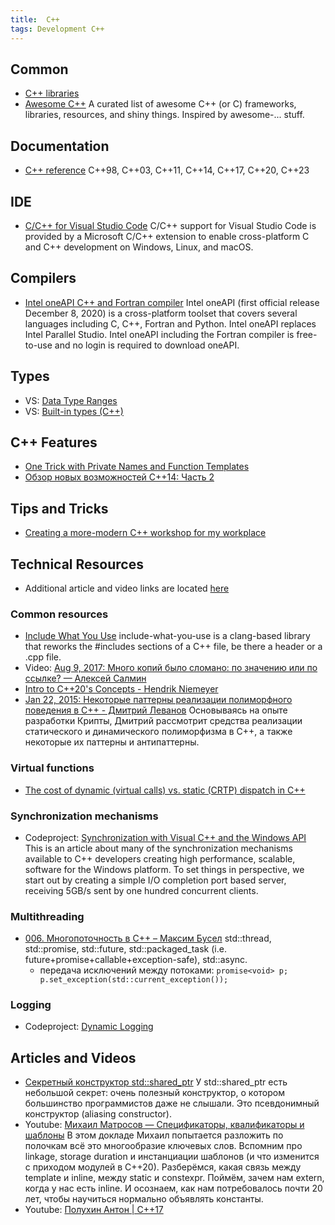 ```yaml
---
title:  C++
tags: Development C++
---
```


## Common

- [C++ libraries](cpp-libraries.md)
- [Awesome C++](https://github.com/fffaraz/awesome-cpp)
  A curated list of awesome C++ (or C) frameworks, libraries, resources, and shiny things. Inspired by awesome-... stuff.

## Documentation

- [C++ reference](https://en.cppreference.com/w/)
  C++98, C++03, C++11, C++14, C++17, C++20, C++23

## IDE

- [C/C++ for Visual Studio Code](https://code.visualstudio.com/docs/languages/cpp)
  C/C++ support for Visual Studio Code is provided by a Microsoft C/C++ extension to enable cross-platform C and C++ development on Windows, Linux, and macOS.

## Compilers

- [Intel oneAPI C++ and Fortran compiler](https://www.scivision.dev/intel-oneapi-fortran-install/)
  Intel oneAPI (first official release December 8, 2020) is a cross-platform toolset that covers several languages including C, C++, Fortran and Python. Intel oneAPI replaces Intel Parallel Studio. Intel oneAPI including the Fortran compiler is free-to-use and no login is required to download oneAPI.

## Types

- VS: [Data Type Ranges](https://docs.microsoft.com/en-us/cpp/cpp/data-type-ranges?view=msvc-160)
- VS: [Built-in types (C++)](https://docs.microsoft.com/en-us/cpp/cpp/fundamental-types-cpp?view=msvc-160)

## C++ Features

- [One Trick with Private Names and Function Templates](https://www.cppstories.com/2020/12/private-names-trick/)
- [Обзор новых возможностей С++14: Часть 2](https://habr.com/ru/post/198238/)

## Tips and Tricks

- [Creating a more-modern C++ workshop for my workplace](https://www.reddit.com/r/cpp/comments/kjw4dz/creating_a_moremodern_c_workshop_for_my_workplace/)

## Technical Resources

- Additional article and video links are located [here](index.md)

### Common resources

- [Include What You Use](https://www.fluentcpp.com/2021/01/01/include-what-you-use/)
  include-what-you-use is a clang-based library that reworks the #includes sections of a C++ file, be there a header or a .cpp file.
- Video: [Aug 9, 2017: Много копий было сломано: по значению или по ссылке? — Алексей Салмин](https://youtu.be/4M1MlW0sP0Q)
- [Intro to C++20's Concepts - Hendrik Niemeyer](https://youtu.be/vJEKjv0ST_k)
- [Jan 22, 2015: Некоторые паттерны реализации полиморфного поведения в C++ - Дмитрий Леванов](https://youtu.be/uyQa07d9so4)
  Основываясь на опыте разработки Крипты, Дмитрий рассмотрит средства реализации статического и динамического полиморфизма в C++, а также некоторые их паттерны и антипаттерны.

### Virtual functions

- [The cost of dynamic (virtual calls) vs. static (CRTP) dispatch in C++](https://eli.thegreenplace.net/2013/12/05/the-cost-of-dynamic-virtual-calls-vs-static-crtp-dispatch-in-c/)

### Synchronization mechanisms

- Codeproject: [Synchronization with Visual C++ and the Windows API](https://www.codeproject.com/Articles/5278932/Synchronization-with-Visual-Cplusplus-and-the-Wind)
  This is an article about many of the synchronization mechanisms available to C++ developers creating high performance, scalable, software for the Windows platform. To set things in perspective, we start out by creating a simple I/O completion port based server, receiving 5GB/s sent by one hundred concurrent clients.

### Multithreading

- [006. Многопоточность в С++ – Максим Бусел](https://youtu.be/-TuJP8pUBW0)
  std::thread, std::promise, std::future, std::packaged_task (i.e. future+promise+callable+exception-safe), std::async.
  - передача исключений между потоками: `promise<void> p; p.set_exception(std::current_exception());`

### Logging

- Codeproject: [Dynamic Logging](https://www.codeproject.com/Articles/5290897/Dynamic-Logging)

## Articles and Videos

- [Секретный конструктор std::shared_ptr](https://habr.com/ru/post/263751/)
  У std::shared_ptr есть небольшой секрет: очень полезный конструктор, о котором большинство программистов даже не слышали.
  Это псевдонимный конструктор (aliasing constructor). 
- Youtube: [Михаил Матросов — Спецификаторы, квалификаторы и шаблоны](https://youtu.be/G_jcBrrYPAs)
  В этом докладе Михаил попытается разложить по полочкам всё это многообразие ключевых слов. Вспомним про linkage, storage duration и инстанциации шаблонов (и что изменится с приходом модулей в С++20). Разберёмся, какая связь между template и inline, между static и constexpr. Поймём, зачем нам extern, когда у нас есть inline. И осознаем, как нам потребовалось почти 20 лет, чтобы научиться нормально объявлять константы.
- Youtube: [Полухин Антон | C++17](https://youtu.be/GK9gtIrJaBk)
